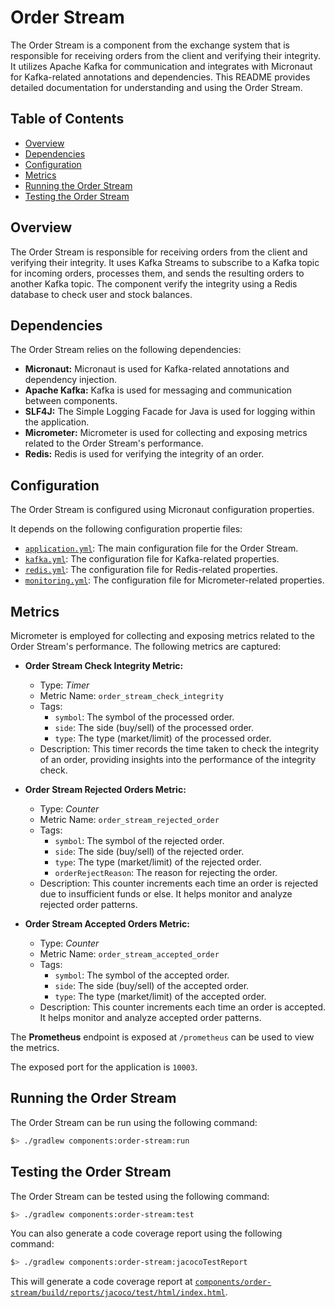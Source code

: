 # Order Stream

The Order Stream is a component from the exchange system that is responsible for receiving orders from the client and verifying their integrity. It utilizes Apache Kafka for communication and integrates with Micronaut for Kafka-related annotations and dependencies. This README provides detailed documentation for understanding and using the Order Stream.

## Table of Contents

- [Overview](#overview)
- [Dependencies](#dependencies)
- [Configuration](#configuration)
- [Metrics](#metrics)
- [Running the Order Stream](#running-the-order-stream)
- [Testing the Order Stream](#testing-the-order-stream)

## Overview

The Order Stream is responsible for receiving orders from the client and verifying their integrity. It uses Kafka Streams to subscribe to a Kafka topic for incoming orders, processes them, and sends the resulting orders to another Kafka topic. The component verify the integrity using a Redis database to check user and stock balances.

## Dependencies

The Order Stream relies on the following dependencies:

- **Micronaut:** Micronaut is used for Kafka-related annotations and dependency injection.
- **Apache Kafka:** Kafka is used for messaging and communication between components.
- **SLF4J:** The Simple Logging Facade for Java is used for logging within the application.
- **Micrometer:** Micrometer is used for collecting and exposing metrics related to the Order Stream's performance.
- **Redis:** Redis is used for verifying the integrity of an order.

## Configuration

The Order Stream is configured using Micronaut configuration properties.

It depends on the following configuration propertie files:
- [`application.yml`](src/main/resources/application.yml): The main configuration file for the Order Stream.
- [`kafka.yml`](/config/common/kafka.yml): The configuration file for Kafka-related properties.
- [`redis.yml`](/config/common/redis.yml): The configuration file for Redis-related properties.
- [`monitoring.yml`](/config/common/monitoring.yml): The configuration file for Micrometer-related properties.

## Metrics

Micrometer is employed for collecting and exposing metrics related to the Order Stream's performance. The following metrics are captured:

- **Order Stream Check Integrity Metric:**
  - Type: _Timer_
  - Metric Name: `order_stream_check_integrity`
  - Tags:
    - `symbol`: The symbol of the processed order.
    - `side`: The side (buy/sell) of the processed order.
    - `type`: The type (market/limit) of the processed order.
  - Description: This timer records the time taken to check the integrity of an order, providing insights into the performance of the integrity check.

- **Order Stream Rejected Orders Metric:**
  - Type: _Counter_
  - Metric Name: `order_stream_rejected_order`
  - Tags:
    - `symbol`: The symbol of the rejected order.
    - `side`: The side (buy/sell) of the rejected order.
    - `type`: The type (market/limit) of the rejected order.
    - `orderRejectReason`: The reason for rejecting the order.
  - Description: This counter increments each time an order is rejected due to insufficient funds or else. It helps monitor and analyze rejected order patterns.

- **Order Stream Accepted Orders Metric:**
  - Type: _Counter_
  - Metric Name: `order_stream_accepted_order`
  - Tags:
    - `symbol`: The symbol of the accepted order.
    - `side`: The side (buy/sell) of the accepted order.
    - `type`: The type (market/limit) of the accepted order.
  - Description: This counter increments each time an order is accepted. It helps monitor and analyze accepted order patterns.

The **Prometheus** endpoint is exposed at `/prometheus` can be used to view the metrics.

The exposed port for the application is `10003`.

## Running the Order Stream

The Order Stream can be run using the following command:

```bash
$> ./gradlew components:order-stream:run
```

## Testing the Order Stream

The Order Stream can be tested using the following command:

```bash
$> ./gradlew components:order-stream:test
```

You can also generate a code coverage report using the following command:

```bash
$> ./gradlew components:order-stream:jacocoTestReport
```

This will generate a code coverage report at [`components/order-stream/build/reports/jacoco/test/html/index.html`](/components/order-stream/build/reports/jacoco/test/html/index.html).
